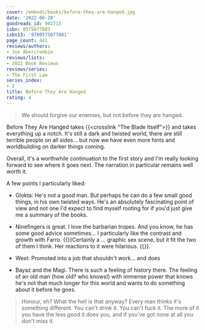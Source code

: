 ```yaml
---
cover: /embeds/books/before-they-are-hanged.jpg
date: '2022-06-20'
goodreads_id: 902715
isbn: 0575077883
isbn13: '9780575077881'
page_count: 441
reviews/authors:
- Joe Abercrombie
reviews/lists:
- 2022 Book Reviews
reviews/series:
- The First Law
series_index:
- 2
title: Before They Are Hanged
rating: 4
---
```

> We should forgive our enemies, but not before they are hanged.

Before They Are Hanged takes {{<crosslink "The Blade Itself">}} and takes everything up a notch. It's still a dark and twisted world, there are still terrible people on all sides... but now we have even more hints and worldbuilding on darker things coming. 

Overall, it's a worthwhile continuation to the first story and I'm really looking forward to see where it goes next. The narration in particular remains well worth it. 

<!--more-->

A few points I particularly liked:

* Glokta: He's not a good man. But perhaps he can do a few small good things, in his own twisted ways. He's an absolutely fascinating point of view and not one I'd expect to find myself rooting for if you'd just give me a summary of the books. 

* Ninefingers is great. I love the barbarian tropes. And you know, he has some good advice sometimes... I particularly like the contrast and growth with Farro. {{<spoiler>}}Certainly a ... graphic sex scene, but it fit the two of them I think. Her reactions to it were hilarious. {{</spoiler>}}. 

* West: Promoted into a job that shouldn't work... and does 

* Bayaz and the Magi. There is such a feeling of history there. The feeling of an old man (how old? who knows!) with immense power that knows he's not that much longer for this world and wants to do something about it before he goes. 

> Honour, eh? What the hell is that anyway? Every man thinks it's something different. You can't drink it. You can't fuck it. The more of it you have the less good it does you, and if you've got none at all you don't miss it.